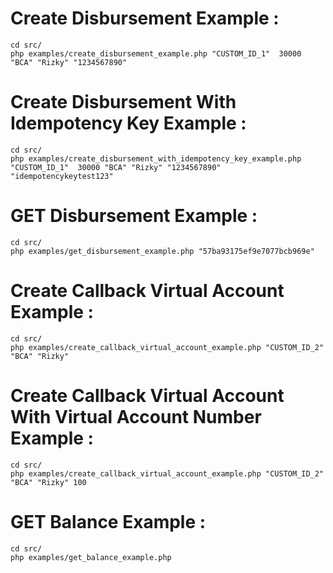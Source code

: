 # Create Disbursement Example : #
```
cd src/
php examples/create_disbursement_example.php "CUSTOM_ID_1"  30000 "BCA" "Rizky" "1234567890"
```

# Create Disbursement With Idempotency Key Example : #
```
cd src/
php examples/create_disbursement_with_idempotency_key_example.php "CUSTOM_ID_1"  30000 "BCA" "Rizky" "1234567890" "idempotencykeytest123"
```

# GET Disbursement Example : #
```
cd src/
php examples/get_disbursement_example.php "57ba93175ef9e7077bcb969e"
```

# Create Callback Virtual Account Example : #
```
cd src/
php examples/create_callback_virtual_account_example.php "CUSTOM_ID_2" "BCA" "Rizky"
```

# Create Callback Virtual Account With Virtual Account Number Example : #
```
cd src/
php examples/create_callback_virtual_account_example.php "CUSTOM_ID_2" "BCA" "Rizky" 100
```

# GET Balance Example : #
```
cd src/
php examples/get_balance_example.php
```